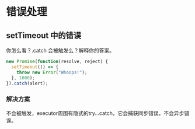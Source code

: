 # 错误处理

## setTimeout 中的错误

你怎么看？.catch 会被触发么？解释你的答案。

``` javascript
new Promise(function(resolve, reject) {
  setTimeout(() => {
    throw new Error("Whoops!");
  }, 1000);
}).catch(alert);
```

### 解决方案

不会被触发，executor周围有隐式的try...catch，它会捕获同步错误，不会异步错误。